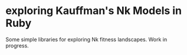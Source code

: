 # exploring Kauffman's Nk Models in Ruby

Some simple libraries for exploring Nk fitness landscapes. Work in progress.
